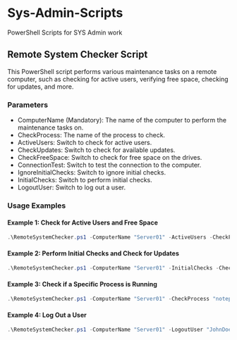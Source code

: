 # Sys-Admin-Scripts
PowerShell Scripts for SYS Admin work

## Remote System Checker Script
This PowerShell script performs various maintenance tasks on a remote computer, such as checking for active users, verifying free space, checking for updates, and more.

### Parameters
- ComputerName (Mandatory): The name of the computer to perform the maintenance tasks on.
- CheckProcess: The name of the process to check.
- ActiveUsers: Switch to check for active users.
- CheckUpdates: Switch to check for available updates.
- CheckFreeSpace: Switch to check for free space on the drives.
- ConnectionTest: Switch to test the connection to the computer.
- IgnoreInitialChecks: Switch to ignore initial checks.
- InitialChecks: Switch to perform initial checks.
- LogoutUser: Switch to log out a user.

### Usage Examples
#### Example 1: Check for Active Users and Free Space
```powershell
.\RemoteSystemChecker.ps1 -ComputerName "Server01" -ActiveUsers -CheckFreeSpace
```
#### Example 2: Perform Initial Checks and Check for Updates
```powershell
.\RemoteSystemChecker.ps1 -ComputerName "Server01" -InitialChecks -CheckUpdates
```
#### Example 3: Check if a Specific Process is Running
```powershell
.\RemoteSystemChecker.ps1 -ComputerName "Server01" -CheckProcess "notepad"
```
#### Example 4: Log Out a User
```powershell
.\RemoteSystemChecker.ps1 -ComputerName "Server01" -LogoutUser "JohnDoe"
```
